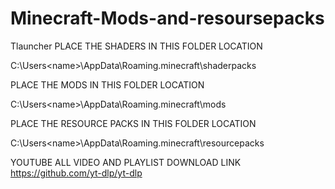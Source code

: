 # Minecraft-Mods-and-resoursepacks
Tlauncher
PLACE THE SHADERS IN THIS FOLDER LOCATION
                    
C:\Users\<name>\AppData\Roaming\.minecraft\shaderpacks



PLACE THE MODS IN THIS FOLDER LOCATION
                    
C:\Users\<name>\AppData\Roaming\.minecraft\mods



PLACE THE RESOURCE PACKS IN THIS FOLDER LOCATION
                   
C:\Users\<name>\AppData\Roaming\.minecraft\resourcepacks

YOUTUBE ALL VIDEO AND PLAYLIST DOWNLOAD LINK
https://github.com/yt-dlp/yt-dlp

